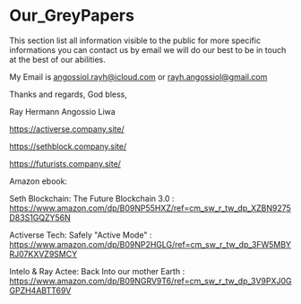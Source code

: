 # Our_GreyPapers

This section list all information visible to the public for more specific informations you can contact us by email 
we will do our best to be in touch at the best of our abilities. 


My Email is angossiol.rayh@icloud.com or rayh.angossiol@gmail.com

Thanks and regards,
God bless,

Ray Hermann
Angossio Liwa

https://activerse.company.site/

https://sethblock.company.site/

https://futurists.company.site/


Amazon ebook:

Seth Blockchain: The Future Blockchain 3.0 :
https://www.amazon.com/dp/B09NP55HXZ/ref=cm_sw_r_tw_dp_XZBN9275D83S1GQZY56N

Activerse Tech: Safely "Active Mode" :
https://www.amazon.com/dp/B09NP2HGLG/ref=cm_sw_r_tw_dp_3FW5MBYRJ07KXVZ9SMCY

Intelo & Ray Actee: Back Into our mother Earth :
https://www.amazon.com/dp/B09NGRV9T6/ref=cm_sw_r_tw_dp_3V9PXJ0GGPZH4ABTT69V



